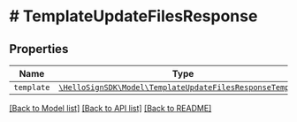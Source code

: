 # # TemplateUpdateFilesResponse



## Properties

Name | Type | Description | Notes
------------ | ------------- | ------------- | -------------
| `template` | [```\HelloSignSDK\Model\TemplateUpdateFilesResponseTemplate```](TemplateUpdateFilesResponseTemplate.md) |    |  |

[[Back to Model list]](../../README.md#models) [[Back to API list]](../../README.md#endpoints) [[Back to README]](../../README.md)
